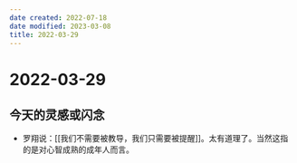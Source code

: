```yaml
---
date created: 2022-07-18
date modified: 2023-03-08
title: 2022-03-29
---
```


# 2022-03-29

## 今天的灵感或闪念

- 罗翔说：[[我们不需要被教导，我们只需要被提醒]]。太有道理了。当然这指的是对心智成熟的成年人而言。
